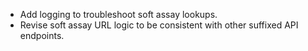 - Add logging to troubleshoot soft assay lookups.
- Revise soft assay URL logic to be consistent with other suffixed API endpoints.

